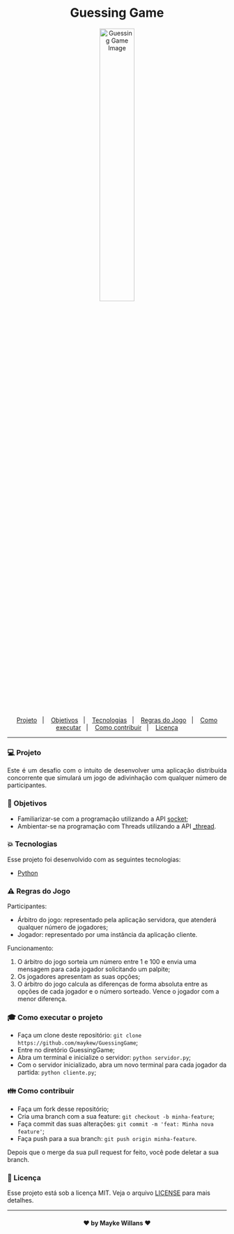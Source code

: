 <h1 align="center">
    Guessing Game
</h1>

<p align="center">
    <img width="40%" src="https://image.freepik.com/vetores-gratis/bolha-do-discurso-plana-com-pontos-de-interrogacao_23-2148148274.jpg" alt="Guessing Game Image"/>
</p>

<p align="center">
  <a href="#computer-projeto">Projeto</a>&nbsp;&nbsp;&nbsp;|&nbsp;&nbsp;&nbsp;
  <a href="#dart-objetivos">Objetivos</a>&nbsp;&nbsp;&nbsp;|&nbsp;&nbsp;&nbsp;
  <a href="#boom-tecnologias">Tecnologias</a>&nbsp;&nbsp;&nbsp;|&nbsp;&nbsp;&nbsp;
  <a href="#warning-regras-do-jogo">Regras do Jogo</a>&nbsp;&nbsp;&nbsp;|&nbsp;&nbsp;&nbsp;
  <a href="#mortar_board-como-executar-o-projeto">Como executar</a>&nbsp;&nbsp;&nbsp;|&nbsp;&nbsp;&nbsp;
  <a href="#family-como-contribuir">Como contribuir</a>&nbsp;&nbsp;&nbsp;|&nbsp;&nbsp;&nbsp;
  <a href="#memo-licença">Licença</a>
</p>

_________

### :computer: Projeto

<p align="justify">
Este é um desafio com o intuito de desenvolver uma aplicação distribuída concorrente que simulará um jogo de adivinhação com qualquer número de participantes.
</p>

### :dart: Objetivos

- Familiarizar-se com a programação utilizando a API [socket](https://docs.python.org/3/library/socket.html);<br>
- Ambientar-se na programação com Threads utilizando a API [_thread](https://docs.python.org/3/library/_thread.html).

### :boom: Tecnologias

Esse projeto foi desenvolvido com as seguintes tecnologias:

- [Python](https://www.python.org/)

### :warning: Regras do Jogo

Participantes:
- Árbitro do jogo: representado pela aplicação servidora, que atenderá qualquer número de jogadores;
- Jogador: representado por uma instância da aplicação cliente.

Funcionamento:
1. O árbitro do jogo sorteia um número entre 1 e 100 e envia uma mensagem para cada jogador solicitando um palpite; <br>
2. Os jogadores apresentam as suas opções; <br>
3. O árbitro do jogo calcula as diferenças de forma absoluta entre as opções de cada jogador e o número sorteado. Vence o jogador com a menor diferença.

### :mortar_board: Como executar o projeto

- Faça um clone deste repositório: `git clone https://github.com/maykew/GuessingGame`;
- Entre no diretório GuessingGame;
- Abra um terminal e inicialize o servidor: `python servidor.py`;
- Com o servidor inicializado, abra um novo terminal para cada jogador da partida: `python cliente.py`;

### :family: Como contribuir

- Faça um fork desse repositório;
- Cria uma branch com a sua feature: `git checkout -b minha-feature`;
- Faça commit das suas alterações: `git commit -m 'feat: Minha nova feature'`;
- Faça push para a sua branch: `git push origin minha-feature`.

Depois que o merge da sua pull request for feito, você pode deletar a sua branch.

### :memo: Licença

Esse projeto está sob a licença MIT. Veja o arquivo [LICENSE](https://github.com/maykew/GuessingGame/blob/master/LICENSE.md) para mais detalhes.
_________

<h4 align="center"> ♥ by Mayke Willans ♥ </h4>
